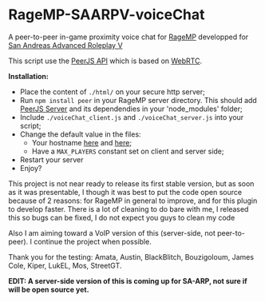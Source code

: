 # RageMP-SAARPV-voiceChat
A peer-to-peer in-game proximity voice chat for [RageMP](https://rage.mp/) developped for [San Andreas Advanced Roleplay V](https://v.sa-arp.net/)

This script use the [PeerJS API](https://github.com/peers/peerjs) which is based on [WebRTC](https://webrtc.org/).

**Installation:**
 - Place the content of `./html/` on your secure http server;
 - Run `npm install peer` in your RageMP server directory. This should add [PeerJS Server](https://github.com/peers/peerjs-server) and its dependendies in your 'node_modules' folder;
 - Include `./voiceChat_client.js` and `./voiceChat_server.js` into your script;
 - Change the default value in the files:
    - Your hostname [here](https://github.com/rt-2/RageMP-SAARPV-voiceChat/blob/master/html/iframe.html#L42) and [here](https://github.com/rt-2/RageMP-SAARPV-voiceChat/blob/master/voiceChat_client.js#L182);
    - Have a `MAX_PLAYERS` constant set on client and server side;
 - Restart your server
 - Enjoy?

This project is not near ready to release its first stable version, but as soon as it was presentable, I though it was best to put the code open source because of 2 reasons: for RageMP in general to improve, and for this plugin to develop faster.
There is a lot of cleaning to do bare with me, I released this so bugs can be fixed, I do not expect you guys to clean my code

Also I am aiming toward a VoIP version of this (server-side, not peer-to-peer). I continue the project when possible.

Thank you for the testing: Amata, Austin, BlackBlitch, Bouzigoloum, James Cole, Kiper, LukEL, Mos, StreetGT.

**EDIT: A server-side version of this is coming up for SA-ARP, not sure if will be open source yet.**
